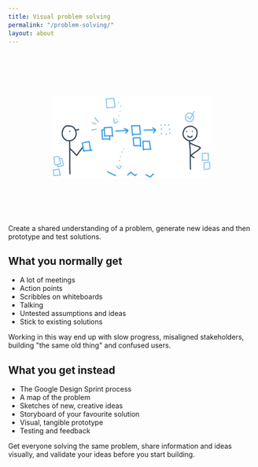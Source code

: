 ```yaml
---
title: Visual problem solving
permalink: "/problem-solving/"
layout: about
---
```


<div style="padding: 90px;"><img src="/images/info-on-sticky-notes.png" /></div>
Create a shared understanding of a problem, generate new ideas and then prototype and test solutions.

## What you normally get

- A lot of meetings
- Action points
- Scribbles on whiteboards
- Talking
- Untested assumptions and ideas
- Stick to existing solutions

Working in this way end up with slow progress, misaligned stakeholders, building "the same old thing" and confused users.

## What you get instead

- The Google Design Sprint process
- A map of the problem
- Sketches of new, creative ideas
- Storyboard of your favourite solution
- Visual, tangible prototype
- Testing and feedback

Get everyone solving the same problem, share information and ideas visually, and validate your ideas before you start building.
